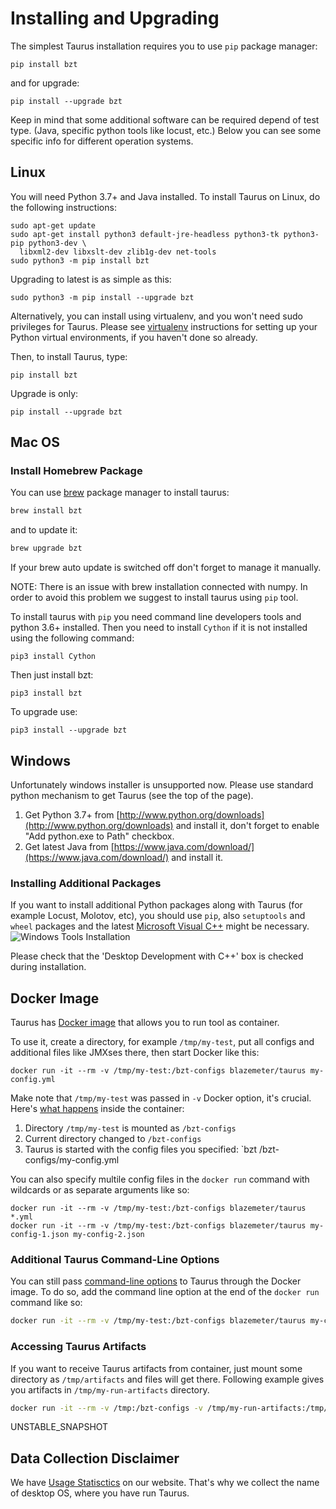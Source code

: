 # Installing and Upgrading

The simplest Taurus installation requires you to use `pip` package manager:

```
pip install bzt
```  

and for upgrade:

```
pip install --upgrade bzt
```

Keep in mind that some additional software can be required depend of test type. 
(Java, specific python tools like locust, etc.)
Below you can see some specific info for different operation systems.

## Linux

You will need Python 3.7+ and Java installed. To install Taurus on Linux, do the following instructions:

```
sudo apt-get update
sudo apt-get install python3 default-jre-headless python3-tk python3-pip python3-dev \
  libxml2-dev libxslt-dev zlib1g-dev net-tools
sudo python3 -m pip install bzt
```
Upgrading to latest is as simple as this:

```
sudo python3 -m pip install --upgrade bzt
```

Alternatively, you can install using virtualenv, and you won't need sudo privileges for Taurus. 
Please see [virtualenv](https://virtualenv.pypa.io/en/stable/installation/) instructions for setting up 
your Python virtual environments, if you haven't done so already.

Then, to install Taurus, type:

```
pip install bzt
```

Upgrade is only:

```
pip install --upgrade bzt
```

## Mac OS
### Install Homebrew Package
You can use [brew](https://brew.sh/) package manager to install taurus:
```bash
brew install bzt
```
and to update it:
```bash
brew upgrade bzt
```
If your brew auto update is switched off don't forget to manage it manually.

NOTE: There is an issue with brew installation connected with numpy. 
In order to avoid this problem we suggest to install taurus using `pip` tool.

To install taurus with `pip` you need command line developers tools and python 3.6+ installed.
Then you need to install `Cython` if it is not installed using the following command:
```
pip3 install Cython
```

Then just install bzt:
```
pip3 install bzt
```

To upgrade use:

```
pip3 install --upgrade bzt
```

## Windows
Unfortunately windows installer is unsupported now. Please use standard python mechanism to get Taurus 
(see the top of the page).

1. Get Python 3.7+ from [http://www.python.org/downloads](http://www.python.org/downloads) and install it, 
don't forget to enable "Add python.exe to Path" checkbox.
1. Get latest Java from [https://www.java.com/download/](https://www.java.com/download/) and install it.

### Installing Additional Packages
If you want to install additional Python packages along with Taurus (for example Locust, Molotov, etc),
you should use `pip`, also `setuptools` and `wheel` packages and the latest 
[Microsoft Visual C++](https://visualstudio.microsoft.com/thank-you-downloading-visual-studio/?sku=Community&rel=16)
 might be necessary.
![Windows Tools Installation](win-tools-install.png)

Please check that the 'Desktop Development with C++' box is checked during installation. 

## Docker Image

Taurus has [Docker image](https://hub.docker.com/r/blazemeter/taurus/) that allows you to run tool as container.

To use it, create a directory, for example `/tmp/my-test`, put all configs and additional files like JMXses there, 
then start Docker like this:

```
docker run -it --rm -v /tmp/my-test:/bzt-configs blazemeter/taurus my-config.yml
```

Make note that `/tmp/my-test` was passed in `-v` Docker option, it's crucial. 
Here's [what happens](https://github.com/Blazemeter/taurus/blob/master/Dockerfile) inside the container:
 1. Directory `/tmp/my-test` is mounted as `/bzt-configs`
 1. Current directory changed to `/bzt-configs`
 1. Taurus is started with the config files you specified: `bzt /bzt-configs/my-config.yml

You can also specify multile config files in the `docker run` command with wildcards or as 
separate arguments like so:

```
docker run -it --rm -v /tmp/my-test:/bzt-configs blazemeter/taurus *.yml
docker run -it --rm -v /tmp/my-test:/bzt-configs blazemeter/taurus my-config-1.json my-config-2.json
```

### Additional Taurus Command-Line Options

You can still pass [command-line options](https://github.com/Blazemeter/taurus/blob/master/site/dat/docs/CommandLine.md) 
to Taurus through the Docker image. To do so, add the command line option at the end of the `docker run` command like so:

```bash
docker run -it --rm -v /tmp/my-test:/bzt-configs blazemeter/taurus my-config-1.yml -o scenarios.sample.data-sources.0=data.csv
```


### Accessing Taurus Artifacts
If you want to receive Taurus artifacts from container, just mount some directory as `/tmp/artifacts` and 
files will get there. Following example gives you artifacts in `/tmp/my-run-artifacts` directory.

```bash
docker run -it --rm -v /tmp:/bzt-configs -v /tmp/my-run-artifacts:/tmp/artifacts blazemeter/taurus
```

UNSTABLE_SNAPSHOT

## Data Collection Disclaimer

We have [Usage Statisctics](/bzt-usage-stats) on our website. That's why we collect the name of desktop OS, 
where you have run Taurus.

